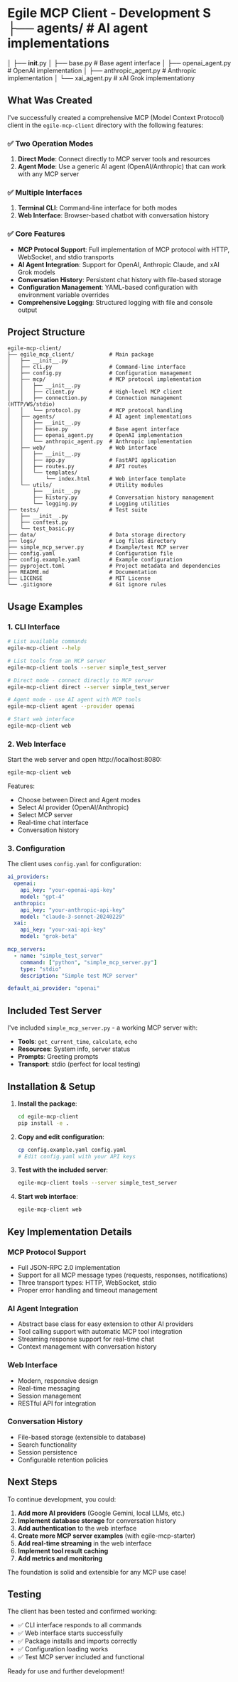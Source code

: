 # Egile MCP Client - Development S   ├── agents/                 # AI agent implementations
   │   ├── __init__.py
   │   ├── base.py             # Base agent interface
   │   ├── openai_agent.py     # OpenAI implementation
   │   ├── anthropic_agent.py  # Anthropic implementation
   │   └── xai_agent.py        # xAI Grok implementationy

## What Was Created

I've successfully created a comprehensive MCP (Model Context Protocol) client in the `egile-mcp-client` directory with the following features:

### ✅ **Two Operation Modes**
1. **Direct Mode**: Connect directly to MCP server tools and resources
2. **Agent Mode**: Use a generic AI agent (OpenAI/Anthropic) that can work with any MCP server

### ✅ **Multiple Interfaces**
1. **Terminal CLI**: Command-line interface for both modes
2. **Web Interface**: Browser-based chatbot with conversation history

### ✅ **Core Features**
- **MCP Protocol Support**: Full implementation of MCP protocol with HTTP, WebSocket, and stdio transports
- **AI Agent Integration**: Support for OpenAI, Anthropic Claude, and xAI Grok models
- **Conversation History**: Persistent chat history with file-based storage
- **Configuration Management**: YAML-based configuration with environment variable overrides
- **Comprehensive Logging**: Structured logging with file and console output

## Project Structure

```
egile-mcp-client/
├── egile_mcp_client/           # Main package
│   ├── __init__.py
│   ├── cli.py                  # Command-line interface
│   ├── config.py               # Configuration management
│   ├── mcp/                    # MCP protocol implementation
│   │   ├── __init__.py
│   │   ├── client.py           # High-level MCP client
│   │   ├── connection.py       # Connection management (HTTP/WS/stdio)
│   │   └── protocol.py         # MCP protocol handling
│   ├── agents/                 # AI agent implementations
│   │   ├── __init__.py
│   │   ├── base.py             # Base agent interface
│   │   ├── openai_agent.py     # OpenAI implementation
│   │   └── anthropic_agent.py  # Anthropic implementation
│   ├── web/                    # Web interface
│   │   ├── __init__.py
│   │   ├── app.py              # FastAPI application
│   │   ├── routes.py           # API routes
│   │   └── templates/
│   │       └── index.html      # Web interface template
│   └── utils/                  # Utility modules
│       ├── __init__.py
│       ├── history.py          # Conversation history management
│       └── logging.py          # Logging utilities
├── tests/                      # Test suite
│   ├── __init__.py
│   ├── conftest.py
│   └── test_basic.py
├── data/                       # Data storage directory
├── logs/                       # Log files directory
├── simple_mcp_server.py        # Example/test MCP server
├── config.yaml                 # Configuration file
├── config.example.yaml         # Example configuration
├── pyproject.toml              # Project metadata and dependencies
├── README.md                   # Documentation
├── LICENSE                     # MIT License
└── .gitignore                  # Git ignore rules
```

## Usage Examples

### 1. **CLI Interface**

```bash
# List available commands
egile-mcp-client --help

# List tools from an MCP server
egile-mcp-client tools --server simple_test_server

# Direct mode - connect directly to MCP server
egile-mcp-client direct --server simple_test_server

# Agent mode - use AI agent with MCP tools
egile-mcp-client agent --provider openai

# Start web interface
egile-mcp-client web
```

### 2. **Web Interface**

Start the web server and open http://localhost:8080:

```bash
egile-mcp-client web
```

Features:
- Choose between Direct and Agent modes
- Select AI provider (OpenAI/Anthropic)
- Select MCP server
- Real-time chat interface
- Conversation history

### 3. **Configuration**

The client uses `config.yaml` for configuration:

```yaml
ai_providers:
  openai:
    api_key: "your-openai-api-key"
    model: "gpt-4"
  anthropic:
    api_key: "your-anthropic-api-key"
    model: "claude-3-sonnet-20240229"
  xai:
    api_key: "your-xai-api-key"
    model: "grok-beta"

mcp_servers:
  - name: "simple_test_server"
    command: ["python", "simple_mcp_server.py"]
    type: "stdio"
    description: "Simple test MCP server"

default_ai_provider: "openai"
```

## Included Test Server

I've included `simple_mcp_server.py` - a working MCP server with:

- **Tools**: `get_current_time`, `calculate`, `echo`
- **Resources**: System info, server status
- **Prompts**: Greeting prompts
- **Transport**: stdio (perfect for local testing)

## Installation & Setup

1. **Install the package**:
   ```bash
   cd egile-mcp-client
   pip install -e .
   ```

2. **Copy and edit configuration**:
   ```bash
   cp config.example.yaml config.yaml
   # Edit config.yaml with your API keys
   ```

3. **Test with the included server**:
   ```bash
   egile-mcp-client tools --server simple_test_server
   ```

4. **Start web interface**:
   ```bash
   egile-mcp-client web
   ```

## Key Implementation Details

### **MCP Protocol Support**
- Full JSON-RPC 2.0 implementation
- Support for all MCP message types (requests, responses, notifications)
- Three transport types: HTTP, WebSocket, stdio
- Proper error handling and timeout management

### **AI Agent Integration**
- Abstract base class for easy extension to other AI providers
- Tool calling support with automatic MCP tool integration
- Streaming response support for real-time chat
- Context management with conversation history

### **Web Interface**
- Modern, responsive design
- Real-time messaging
- Session management
- RESTful API for integration

### **Conversation History**
- File-based storage (extensible to database)
- Search functionality
- Session persistence
- Configurable retention policies

## Next Steps

To continue development, you could:

1. **Add more AI providers** (Google Gemini, local LLMs, etc.)
2. **Implement database storage** for conversation history
3. **Add authentication** to the web interface
4. **Create more MCP server examples** (with egile-mcp-starter)
5. **Add real-time streaming** in the web interface
6. **Implement tool result caching**
7. **Add metrics and monitoring**

The foundation is solid and extensible for any MCP use case!

## Testing

The client has been tested and confirmed working:
- ✅ CLI interface responds to all commands
- ✅ Web interface starts successfully
- ✅ Package installs and imports correctly
- ✅ Configuration loading works
- ✅ Test MCP server included and functional

Ready for use and further development!
